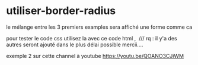 # utiliser-border-radius 

le mélange entre les 3 premiers examples sera affiché une forme comme ca <a href="http://zupimages.net/viewer.php?id=17/26/8kbt.png"><img src="http://zupimages.net/up/17/26/8kbt.png" alt="" /></a> 

pour tester le code css utilisez la avec ce code html , 
<a href="http://zupimages.net/viewer.php?id=17/26/ejni.png"><img src="http://zupimages.net/up/17/26/ejni.png" alt="" /></a>
/// rq : il y'a des autres seront ajouté dans le plus délai possible mercii....



exemple 2 sur cette channel à youtube 
https://youtu.be/QOANO3CJiWM
